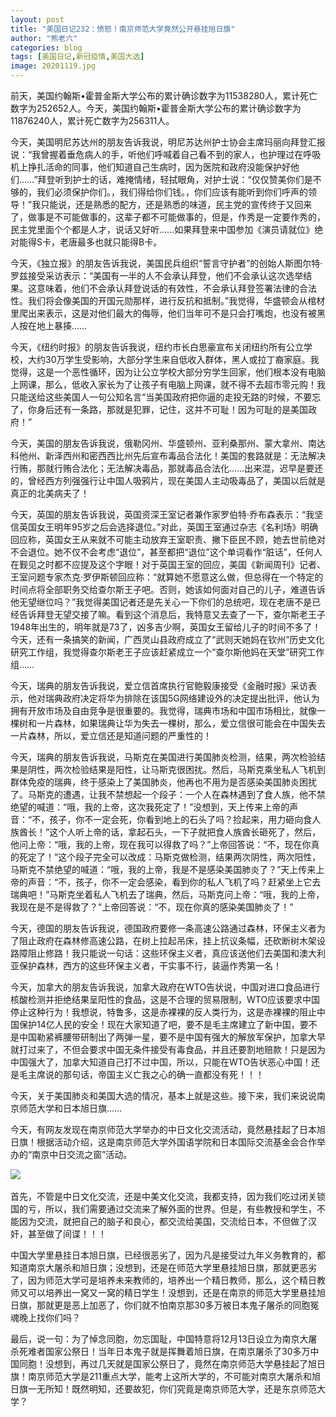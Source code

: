 ```yaml
---
layout: post
title: "美国日记232：愤怒！南京师范大学竟然公开悬挂旭日旗"
author: "熊老六"
categories: blog
tags: [美国日记,新冠疫情,美国大选]
image: 20201119.jpg
---
```

​​​​​​前天，美国约翰斯•霍普金斯大学公布的累计确诊数字为11538280人，累计死亡数字为252652人。今天，美国约翰斯•霍普金斯大学公布的累计确诊数字为11876240人，累计死亡数字为256311人。

今天，美国明尼苏达州的朋友告诉我说，明尼苏达州护士协会主席玛丽向拜登汇报说：“我曾握着垂危病人的手，听他们呼喊着自己看不到的家人，也护理过在呼吸机上挣扎活命的同事，他们知道自己生病时，因为医院和政府没能保护好他们……”拜登听到护士的话，难掩情绪，轻拭眼角，对护士说：“仅仅赞美你们是不够的，我们必须保护你们。，我们得给你们钱。，你们应该有能听到你们呼声的领导！”我只能说，还是熟悉的配方，还是熟悉的味道，民主党的宣传终于又回来了，做事是不可能做事的，这辈子都不可能做事的，但是，作秀是一定要作秀的，民主党里面个个都是人才，说话又好听……如果拜登来中国参加《演员请就位》绝对能得S卡，老唐最多也就只能得B卡。

今天，《独立报》的朋友告诉我说，美国民兵组织“誓言守护者”的创始人斯图尔特·罗兹接受采访表示：“美国有一半的人不会承认拜登，他们不会承认这次选举结果。这意味着，他们不会承认拜登说话的有效性，不会承认拜登签署法律的合法性。我们将会像美国的开国元勋那样，进行反抗和抵制。”我觉得，华盛顿会从棺材里爬出来表示，这是对他们最大的侮辱，他们当年可不是只会打嘴炮，也没有被黑人按在地上暴揍……

今天，《纽约时报》的朋友告诉我说，纽约市长白思豪宣布关闭纽约所有公立学校，大约30万学生受影响，大部分学生来自低收入群体，黑人或拉丁裔家庭。我觉得，这是一个恶性循环，因为让公立学校大部分穷学生回家，他们根本没有电脑上网课，那么，低收入家长为了让孩子有电脑上网课，就不得不去超市零元购！我只能送给这些美国人一句公知名言“当美国政府把你逼的走投无路的时候，不要忘了，你身后还有一条路，那就是犯罪，记住，这并不可耻！因为可耻的是美国政府！”

今天，美国的朋友告诉我说，俄勒冈州、华盛顿州、亚利桑那州、蒙大拿州、南达科他州、新泽西州和密西西比州先后宣布毒品合法化！美国的套路就是：无法解决行贿，那就行贿合法化；无法解决毒品，那就毒品合法化……出来混，迟早是要还的，曾经西方列强强行让中国人吸鸦片，现在美国人主动吸毒品了，美国以后就是真正的北美病夫了！

今天，英国的朋友告诉我说，英国资深王室记者兼作家罗伯特·乔布森表示：“我坚信英国女王明年95岁之后会选择退位。”对此，英国王室通过杂志《名利场》明确回应称，英国女王从来就不可能主动放弃王室职责、撇下臣民不顾，她去世前绝对不会退位。她不仅不会考虑“退位”，甚至都把“退位”这个单词看作“脏话”，任何人在觐见之时都不应提及这个字眼！对于英国王室的回应，美国《新闻周刊》记者、王室问题专家杰克·罗伊斯顿回应称：“就算她不愿意这么做，但总得在一个特定的时间点将全部职务交给查尔斯王子吧。否则，她该如何面对自己的儿子，难道告诉他无望继位吗？”我觉得美国记者还是先关心一下你们的总统吧，现在老唐不是已经告诉拜登无望交接了嘛。看到这个消息后，我特意又去查了一下，查尔斯老王子1948年出生的，明年就是73了，凶多吉少啊，英国女王留给儿子的时间不多了！今天，还有一条搞笑的新闻，广西灵山县政府成立了“武则天她妈在钦州”历史文化研究工作组，我觉得查尔斯老王子应该赶紧成立一个“查尔斯他妈在天堂”研究工作组……

今天，瑞典的朋友告诉我说，爱立信首席执行官鲍毅康接受《金融时报》采访表示，他对瑞典政府决定将华为排除在该国5G网络建设外的决定提出批评，他认为拥有开放市场及自由竞争是很重要的。我觉得，瑞典市场和中国市场相比，就像一棵树和一片森林，如果瑞典让华为失去一棵树，那么，爱立信很可能会在中国失去一片森林，所以，爱立信还是知道问题的严重性的！

今天，瑞典的朋友告诉我说，马斯克在美国进行美国肺炎检测，结果，两次检验结果是阴性，两次检验结果是阳性，让马斯克很困扰。然后，马斯克乘坐私人飞机到群体免疫的瑞典，终于感染上了美国肺炎，他再也不用为是否感染美国肺炎困扰了。马斯克的遭遇，让我不禁想起一个段子：一个人在森林遇到了食人族，他不禁绝望的喊道：“哦，我的上帝，这次我死定了！”没想到，天上传来上帝的声音：“不，孩子，你不一定会死，你看到地上的石头了吗？捡起来，用力砸向食人族酋长！”这个人听上帝的话，拿起石头，一下子就把食人族酋长砸死了，然后，他问上帝：“哦，我的上帝，现在我可以得救了吗？”上帝回答说：“不，现在你真的死定了！”这个段子完全可以改成：马斯克做检测，结果两次阴性，两次阳性，马斯克不禁绝望的喊道：“哦，我的上帝，我是不是感染美国肺炎了？”天上传来上帝的声音：“不，孩子，你不一定会感染，看到你的私人飞机了吗？赶紧坐上它去瑞典吧！”马斯克坐着私人飞机去了瑞典，然后，马斯克问上帝：“哦，我的上帝，我现在是不是得救了？”上帝回答说：“不，现在你真的感染美国肺炎了！”

今天，德国的朋友告诉我说，德国政府要修一条高速公路通过森林，环保主义者为了阻止政府在森林修高速公路，在树上拉起吊床，挂上抗议条幅，还砍断树木架设路障阻止修路！我只能说一句话：这些环保主义者，真应该送他们去美国和澳大利亚保护森林，西方的这些环保主义者，干实事不行，装逼作秀第一名！

今天，加拿大的朋友告诉我说，加拿大政府在WTO告状说，中国对进口食品进行核酸检测并拒绝结果呈阳性的食品，这是不合理的贸易限制，WTO应该要求中国停止这种行为！我想说，特鲁多，这是赤裸裸的反人类行为，这是赤裸裸的阻止中国保护14亿人民的安全！现在大家知道了吧，要不是毛主席建立了新中国，要不是中国勒紧裤腰带研制出了两弹一星，要不是中国有强大的解放军保护，加拿大早就打过来了，不但会要求中国无条件接受有毒食品，并且还要割地赔款！只是因为中国强大了，加拿大知道自己打不过中国，所以，只能在WTO告状恶心中国！还是毛主席说的那句话，帝国主义亡我之心的确一直都没有死！！！

今天，关于美国肺炎和美国大选的情况，基本上就是这些。接下来，我们来说说南京师范大学和日本旭日旗……

今天，有网友发现在南京师范大学举办的中日文化交流活动，竟然悬挂起了日本旭日旗！根据活动介绍，这是南京师范大学外国语学院和日本国际交流基金会合作举办的“南京中日交流之窗”活动。

![]({{site.url}}/assets/img/004iBqFSly1gkutz5hvv6j60k00uw4ob02.jpg)  

首先，不管是中日文化交流，还是中美文化交流，我都支持，因为我们吃过闭关锁国的亏，所以，我们需要通过交流来了解外面的世界。但是，有些教授和学生，不能因为交流，就把自己的脑子和良心，都交流给美国，交流给日本，不但做了汉奸，甚至做了间谍！！！

中国大学里悬挂日本旭日旗，已经很恶劣了，因为凡是接受过九年义务教育的，都知道南京大屠杀和旭日旗；没想到，还是在师范大学里悬挂旭日旗，那就更恶劣了，因为师范大学可是培养未来教师的，培养出一个精日教师，那么，这个精日教师又可以培养出一窝又一窝的精日学生！没想到，还是在南京的师范大学里悬挂旭日旗，那就更是恶上加恶了，你们就不怕南京那30多万被日本鬼子屠杀的同胞冤魂晚上找你们吗？

最后，说一句：为了悼念同胞，勿忘国耻，中国特意将12月13日设立为南京大屠杀死难者国家公祭日！当年日本鬼子就是挥舞着旭日旗，在南京屠杀了30多万中国同胞！没想到，再过几天就是国家公祭日了，竟然在南京师范大学悬挂起了旭日旗！南京师范大学是211重点大学，能考上这所大学的，不可能对南京大屠杀和旭日旗一无所知！既然明知，还要故犯，你们究竟是南京师范大学，还是东京师范大学？​​​​